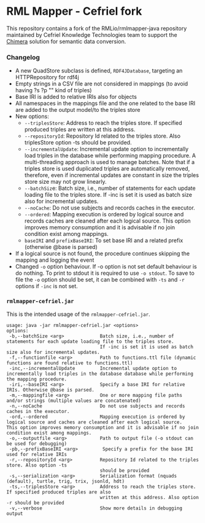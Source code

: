 # RML Mapper - Cefriel fork

This repository contains a fork of the RMLio/rmlmapper-java repository maintained by Cefriel Knowledge Technologies team to support the [Chimera](https://github.com/cefriel/chimera) solution for semantic data conversion.

### Changelog ###
- A new QuadStore subclass is defined,  `RDF4JDatabase`, targeting an HTTPRepository for rdf4j
- Empty strings in a CSV file are not considered in mappings (to avoid having ?s ?p "" kind of triples)
- Base IRI is added to relative IRIs also for objects
- All namespaces in the mappings file and the one related to the base IRI are added to the output model/to the triples store
- New options:
    - `--triplesStore`: Address to reach the triples store. If specified produced triples are written at this address.
    - `--repositoryId`: Repository Id related to the triples store. Also triplesStore option -ts should be provided.     
    - `--incrementalUpdate`: Incremental update option to incrementally load triples in the database while performing mapping procedure. A multi-threading approach is used to manage batches. Note that if a triples store is used duplicated triples are automatically removed, therefore, even if incremental updates are constant in size the triples store size may not grow linearly.
    - `--batchSiz`e: Batch size, i.e., number of statements for each update loading file to the triples store. If -inc is set it is used as batch size also for incremental updates.
    - `--noCache`: Do not use subjects and records caches in the executor.
    - `--ordered`: Mapping execution is ordered by logical source and records caches are cleaned after each logical source. This option improves memory consumption and it is advisable if no join condition exist among mappings.
    - `baseIRI` and `prefixBaseIRI`: To set base IRI and a related prefix (otherwise @base is parsed)
- If a logical source is not found, the procedure continues skipping the mapping and logging the event
- Changed `-o` option behaviour. If -o option is not set default behaviour is do nothing. To print to stdout it is required to use `-o stdout`. To save to file the `-o` option should be set, it can be combined with `-ts` and `-r` options if `-inc` is not set.

### `rmlmapper-cefriel.jar` ###
This is the intended usage of the `rmlmapper-cefriel.jar`.
```
usage: java -jar rmlmapper-cefriel.jar <options>
options:
 -b,--batchSize <arg>             Batch size, i.e., number of statements for each update loading file to the triples store. 
                                  If -inc is set it is used as batch size also for incremental updates. 
 -f,--functionfile <arg>          Path to functions.ttl file (dynamic functions are found relative to functions.ttl)
 -inc,--incrementalUpdate         Incremental update option to incrementally load triples in the database database while performing                                       the mapping procedure.
 -iri,--baseIRI <arg>             Specify a base IRI for relative IRIs. Otherwise @base is parsed.
 -m,--mappingfile <arg>           One or more mapping file paths and/or strings (multiple values are concatenated)
 -n,--noCache                     Do not use subjects and records caches in the executor.
 -ord,--ordered                   Mapping execution is ordered by logical source and caches are cleaned after each logical source.                                         This option improves memory consumption and it is advisable if no join condition exist among mappings.
 -o,--outputfile <arg>            Path to output file (-o stdout can be used for debugging)
 -pb,--prefixBaseIRI <arg>         Specify a prefix for the base IRI used for relative IRIs
 -r,--repositoryId <arg>          Repository Id related to the triples store. Also option -ts
                                  should be provided
 -s,--serialization <arg>         Serialization format (nquads (default), turtle, trig, trix, jsonld, hdt)
 -ts,--triplesStore <arg>         Address to reach the triples store. If specified produced triples are also
                                  written at this address. Also option -r should be provided
 -v,--verbose                     Show more details in debugging output
 ```


